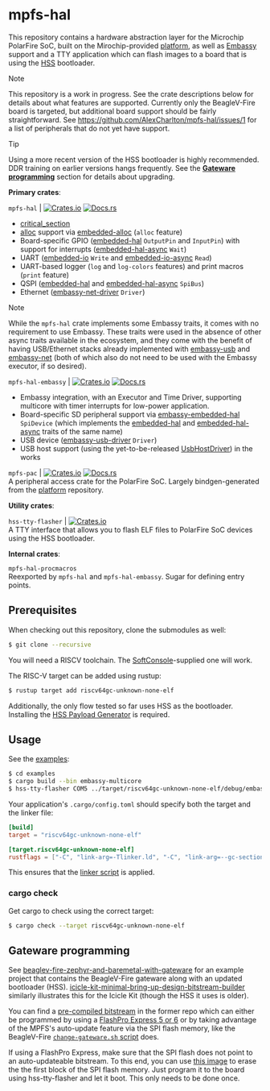 # mpfs-hal

This repository contains a hardware abstraction layer for the Microchip PolarFire SoC, built on the Mirochip-provided [platform](https://github.com/polarfire-soc/platform), as well as [Embassy](https://github.com/embassy-rs/embassy) support and a TTY application which can flash images to a board that is using the [HSS](https://github.com/polarfire-soc/hss) bootloader.

> [!NOTE]
> This repository is a work in progress. See the crate descriptions below for details about what features are supported. Currently only the BeagleV-Fire board is targeted, but additional board support should be fairly straightforward. See https://github.com/AlexCharlton/mpfs-hal/issues/1 for a list of peripherals that do not yet have support.

> [!TIP]
> Using a more recent version of the HSS bootloader is highly recommended. DDR training on earlier versions hangs frequently. See the [**Gateware programming**](#gateware-programming) section for details about upgrading.

**Primary crates**:

`mpfs-hal` | [![Crates.io](https://img.shields.io/crates/v/mpfs-hal)](https://crates.io/crates/mpfs-hal) [![Docs.rs](https://docs.rs/mpfs-hal/badge.svg)](https://docs.rs/mpfs-hal)<br />
- [critical_section](https://github.com/rust-embedded/critical-section)
- [alloc](https://doc.rust-lang.org/alloc/) support via [embedded-alloc](https://github.com/rust-embedded/embedded-alloc) (`alloc` feature)
- Board-specific GPIO ([embedded-hal](https://docs.rs/embedded-hal/latest/embedded_hal/digital/index.html) `OutputPin` and `InputPin`) with support for interrupts ([embedded-hal-async](https://docs.rs/embedded-hal-async/latest/embedded_hal_async/digital/trait.Wait.html) `Wait`)
- UART ([embedded-io](https://docs.rs/embedded-io/latest/embedded_io/trait.Write.html) `Write` and [embedded-io-async](https://docs.rs/embedded-io-async/latest/embedded_io_async/trait.Read.html) `Read`)
- UART-based logger (`log` and `log-colors` features) and print macros (`print` feature)
- QSPI ([embedded-hal](https://docs.rs/embedded-hal/latest/embedded_hal/spi/trait.SpiBus.html) and [embedded-hal-async](https://docs.rs/embedded-hal-async/latest/embedded_hal_async/spi/trait.SpiBus.html) `SpiBus`)
- Ethernet ([embassy-net-driver](https://docs.embassy.dev/embassy-net-driver/git/default/index.html) `Driver`)

> [!NOTE]
> While the `mpfs-hal` crate implements some Embassy traits, it comes with no requirement to use Embassy. These traits were used in the absence of other async traits available in the ecosystem, and they come with the benefit of having USB/Ethernet stacks already implemented with [embassy-usb](https://docs.embassy.dev/embassy-usb/git/default/index.html) and [embassy-net](https://docs.embassy.dev/embassy-net/git/default/index.html) (both of which also do not need to be used with the Embassy executor, if so desired).


`mpfs-hal-embassy` | [![Crates.io](https://img.shields.io/crates/v/mpfs-hal-embassy)](https://crates.io/crates/mpfs-hal-embassy) [![Docs.rs](https://docs.rs/mpfs-hal-embassy/badge.svg)](https://docs.rs/mpfs-hal-embassy)<br />
- Embassy integration, with an Executor and Time Driver, supporting multicore with timer interrupts for low-power application.
- Board-specific SD peripheral support via [embassy-embedded-hal](https://docs.embassy.dev/embassy-embedded-hal/git/default/shared_bus/asynch/spi/struct.SpiDevice.html) `SpiDevice` (which implements the [embedded-hal](https://docs.rs/embedded-hal/latest/embedded_hal/spi/trait.SpiDevice.html) and [embedded-hal-async](https://docs.rs/embedded-hal-async/latest/embedded_hal_async/spi/trait.SpiDevice.html) traits of the same name)
- USB device ([embassy-usb-driver](https://docs.embassy.dev/embassy-usb-driver/git/default/index.html) `Driver`)
- USB host support (using the yet-to-be-released [UsbHostDriver](https://github.com/embassy-rs/embassy/pull/3307)) in the works


`mpfs-pac` | [![Crates.io](https://img.shields.io/crates/v/mpfs-pac)](https://crates.io/crates/mpfs-pac) [![Docs.rs](https://docs.rs/mpfs-pac/badge.svg)](https://docs.rs/mpfs-pac)<br />
A peripheral access crate for the PolarFire SoC. Largely bindgen-generated from the [platform](https://github.com/polarfire-soc/platform) repository.


**Utility crates**:

`hss-tty-flasher` | [![Crates.io](https://img.shields.io/crates/v/hss-tty-flasher)](https://crates.io/crates/hss-tty-flasher)<br />
A TTY interface that allows you to flash ELF files to PolarFire SoC devices using the HSS bootloader.


**Internal crates**:

`mpfs-hal-procmacros`<br />
Reexported by `mpfs-hal` and `mpfs-hal-embassy`. Sugar for defining entry points.


## Prerequisites
When checking out this repository, clone the submodules as well:
```sh
$ git clone --recursive
```

You will need a RISCV toolchain. The [SoftConsole](https://www.microchip.com/en-us/products/fpgas-and-plds/fpga-and-soc-design-tools/soc-fpga/softconsole)-supplied one will work.

The RISC-V target can be added using rustup:
```sh
$ rustup target add riscv64gc-unknown-none-elf
```

Additionally, the only flow tested so far uses HSS as the bootloader. Installing the [HSS Payload Generator](https://git.beagleboard.org/beaglev-fire/hart-software-services/-/tree/main-beaglev-fire/tools/hss-payload-generator) is required.

## Usage
See the [examples](https://github.com/AlexCharlton/mpfs-hal/tree/main/examples):
```sh
$ cd examples
$ cargo build --bin embassy-multicore
$ hss-tty-flasher COM5 ../target/riscv64gc-unknown-none-elf/debug/embassy-multicore
```

Your application's `.cargo/config.toml` should specify both the target and the linker file:
```toml
[build]
target = "riscv64gc-unknown-none-elf"

[target.riscv64gc-unknown-none-elf]
rustflags = ["-C", "link-arg=-Tlinker.ld", "-C", "link-arg=--gc-sections"]
```

This ensures that the [linker script](https://github.com/AlexCharlton/mpfs-hal/blob/main/mpfs-pac/linker.ld) is applied.


### cargo check

Get cargo to check using the correct target:
```sh
$ cargo check --target riscv64gc-unknown-none-elf
```

## Gateware programming
See [beaglev-fire-zephyr-and-baremetal-with-gateware](https://github.com/AlexCharlton/beaglev-fire-zephyr-and-baremetal-with-gateware) for an example project that contains the BeagleV-Fire gateware along with an updated bootloader (HSS). [icicle-kit-minimal-bring-up-design-bitstream-builder](https://github.com/polarfire-soc/icicle-kit-minimal-bring-up-design-bitstream-builder) similarly illustrates this for the Icicle Kit (though the HSS it uses is older).

You can find a [pre-compiled bitstream](https://github.com/AlexCharlton/beaglev-fire-zephyr-and-baremetal-with-gateware/releases/tag/default-bitstream-1.0) in the former repo which can either be programmed by using a [FlashPro Express 5 or 6](https://www.microchip.com/en-us/products/fpgas-and-plds/fpga-and-soc-design-tools/programming-and-debug/flashpro-express) or by taking advantage of the MPFS's auto-update feature via the SPI flash memory, like the BeagleV-Fire [`change-gateware.sh` script](https://docs.beagle.cc/boards/beaglev/fire/demos-and-tutorials/gateware/customize-cape-gateware-verilog.html#program-beaglev-fire-with-your-custom-bitstream) does.

If using a FlashPro Express, make sure that the SPI flash does not point to an auto-updateable bitstream. To this end, you can use [this image](https://github.com/AlexCharlton/beaglev-fire-zephyr-and-baremetal-with-gateware/releases/tag/spi-erase-1.0) to erase the the first block of the SPI flash memory. Just program it to the board using hss-tty-flasher and let it boot. This only needs to be done once.
